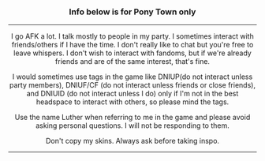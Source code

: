 ### <p align="center"> Info below is for Pony Town only </p>
---
<p align="center"> I go AFK a lot. I talk mostly to people in my party. I sometimes interact with friends/others if I have the time. I don't really like to chat but you're free to leave whispers. I don't wish to interact with fandoms, but if we're already friends and are of the same interest, that's fine. </p>

<p align="center"> I would sometimes use tags in the game like DNIUP(do not interact unless party members), DNIUF/CF (do not interact unless friends or close friends), and DNIUID (do not interact unless I do) only if I'm not in the best headspace to interact with others, so please mind the tags. </p>

<p align="center"> Use the name Luther when referring to me in the game and please avoid asking personal questions. I will not be responding to them. </p>

<p align="center"> Don't copy my skins. Always ask before taking inspo. </p>

---
